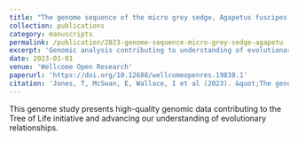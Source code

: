 ```yaml
---
title: "The genome sequence of the micro grey sedge, Agapetus fuscipes (Curtis, 1834) [version 1; peer review: awaiting peer review]"
collection: publications
category: manuscripts
permalink: /publication/2023-genome-sequence-micro-grey-sedge-agapetu
excerpt: 'Genomic analysis contributing to understanding of evolutionary relationships.'
date: 2023-01-01
venue: 'Wellcome Open Research'
paperurl: 'https://doi.org/10.12688/wellcomeopenres.19838.1'
citation: 'Jones, T, McSwan, E, Wallace, I et al (2023). &quot;The genome sequence of the micro grey sedge, Agapetus fuscipes (Curtis, 1834) [version 1; peer review: awaiting peer review].&quot; <i>Wellcome Open Research</i> 8: 363.'
---
```


This genome study presents high-quality genomic data contributing to the Tree of Life initiative and advancing our understanding of evolutionary relationships.
